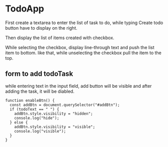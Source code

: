 # TodoApp

First create a textarea to enter the list of task to do, while typing Create todo button have to display on the right.

Then display the list of items created with checkbox.

While selecting the checkbox, display line-through text and push the list item to bottom. like that, while unselecting the checkbox pull the item to the top.

## form to add todoTask

while entering text in the input field, add button will be visible and after adding the task, it will be diabled.

```
function enableBtn() {
  const addBtn = document.querySelector("#addBtn");
  if (todoText == " ") {
    addBtn.style.visibility = "hidden";
    console.log("hide");
  } else {
    addBtn.style.visibility = "visible";
    console.log("visible");
  }
}

```
